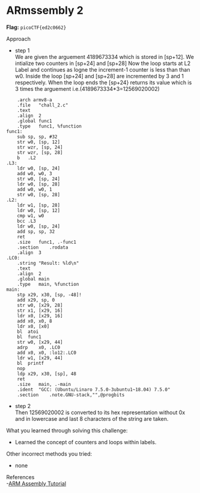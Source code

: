 # ARmssembly 2

**Flag:** `picoCTF{ed2c0662} `

Approach

- step 1<br>
We are given the  arguement 4189673334 which is stored in [sp+12].
We intialize two counters in [sp+24] and [sp+28]
Now the loop starts at L2 Label and continues as logne the increment-1 counter is less than than w0.
Inside the loop  [sp+24] and [sp+28] are incremented by 3 and 1 respectively.
When the loop ends the [sp+24} returns its value which is 3 times the arguement i.e.(4189673334*3=12569020002)

```
	.arch armv8-a
	.file	"chall_2.c"
	.text
	.align	2
	.global	func1
	.type	func1, %function
func1:
	sub	sp, sp, #32
	str	w0, [sp, 12]
	str	wzr, [sp, 24]
	str	wzr, [sp, 28]
	b	.L2
.L3:
	ldr	w0, [sp, 24]
	add	w0, w0, 3
	str	w0, [sp, 24]
	ldr	w0, [sp, 28]
	add	w0, w0, 1
	str	w0, [sp, 28]
.L2:
	ldr	w1, [sp, 28]
	ldr	w0, [sp, 12]
	cmp	w1, w0
	bcc	.L3
	ldr	w0, [sp, 24]
	add	sp, sp, 32
	ret
	.size	func1, .-func1
	.section	.rodata
	.align	3
.LC0:
	.string	"Result: %ld\n"
	.text
	.align	2
	.global	main
	.type	main, %function
main:
	stp	x29, x30, [sp, -48]!
	add	x29, sp, 0
	str	w0, [x29, 28]
	str	x1, [x29, 16]
	ldr	x0, [x29, 16]
	add	x0, x0, 8
	ldr	x0, [x0]
	bl	atoi
	bl	func1
	str	w0, [x29, 44]
	adrp	x0, .LC0
	add	x0, x0, :lo12:.LC0
	ldr	w1, [x29, 44]
	bl	printf
	nop
	ldp	x29, x30, [sp], 48
	ret
	.size	main, .-main
	.ident	"GCC: (Ubuntu/Linaro 7.5.0-3ubuntu1~18.04) 7.5.0"
	.section	.note.GNU-stack,"",@progbits	
```

- step 2<br>
Then 12569020002 is converted to its hex representation without 0x and in lowercase and last 8 characters of the string are taken.


What you learned through solving this challenge:
<br>
- Learned the concept of counters and loops within labels.


Other incorrect methods you tried:
<br>
- none


References
<br>
-[ARM Assembly Tutorial](https://www.youtube.com/watch?v=gfmRrPjnEw4&t=2597s)

